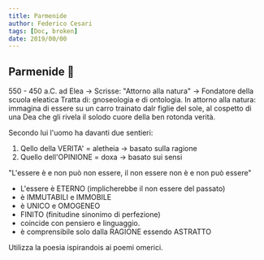 ```yaml
---
title: Parmenide
author: Federico Cesari
tags: [Doc, broken]
date: 2019/00/00
---
```


## Parmenide 🧠
550 - 450 a.C. ad Elea → Scrisse: "Attorno alla natura" → Fondatore della scuola eleatica
Tratta di: gnoseologia e di ontologia.
In attorno alla natura: immagina di essere su un carro trainato dalr figlie del sole, al cospetto di una Dea che gli rivela il solodo cuore della ben rotonda verità.

Secondo lui l'uomo ha davanti due sentieri:
1.  Qello della VERITA' = aletheia → basato sulla ragione
2.  Quello dell'OPINIONE = doxa → basato sui sensi

"L'essere è e non può non essere, il non essere non è e non può essere"
-   L'essere è ETERNO (implicherebbe il non essere del passato)
-   è IMMUTABILI e IMMOBILE
-   è UNICO e OMOGENEO
-   FINITO (finitudine sinonimo di perfezione)
-   coincide con pensiero e linguaggio.
-   è comprensibile solo dalla RAGIONE essendo ASTRATTO

Utilizza la poesia ispirandois ai poemi omerici.